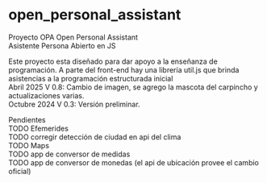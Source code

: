 # open_personal_assistant
Proyecto OPA Open Personal Assistant<br>
Asistente Persona Abierto en JS<br>

Este proyecto esta diseñado para dar apoyo a la enseñanza de programación. A parte del front-end hay una librería util.js que brinda asistencias a la programación estructurada inicial<br>
Abril       2025 V 0.8: Cambio de imagen, se agrego la mascota del carpincho y actualizaciones varias.<br>
Octubre     2024 V 0.3: Versión preliminar.<br>


Pendientes<br>
TODO Efemerides<br>
TODO corregir detección de ciudad en api del clima<br>
TODO Maps<br>
TODO app de conversor de medidas<br>
TODO app de conversor de monedas	(el api de ubicación provee el cambio oficial)<br>

